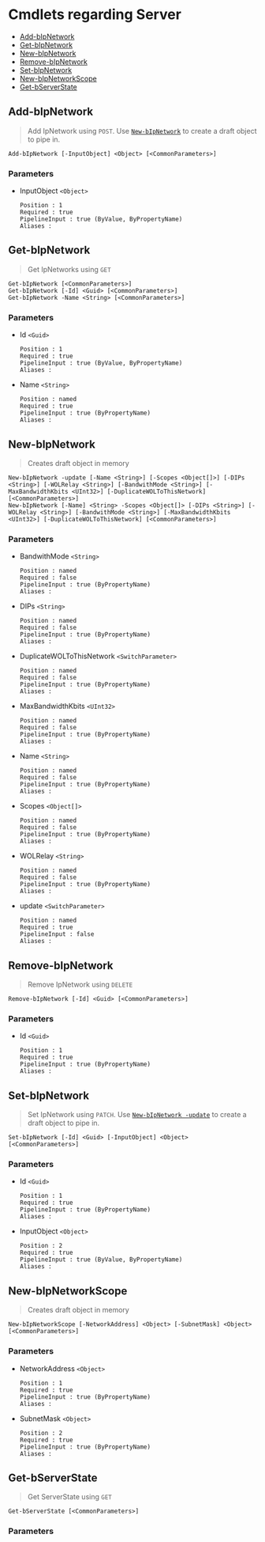 # Cmdlets regarding Server
* [Add-bIpNetwork](Server.md#Add-bIpNetwork)
* [Get-bIpNetwork](Server.md#Get-bIpNetwork)
* [New-bIpNetwork](Server.md#New-bIpNetwork)
* [Remove-bIpNetwork](Server.md#Remove-bIpNetwork)
* [Set-bIpNetwork](Server.md#Set-bIpNetwork)
* [New-bIpNetworkScope](Server.md#New-bIpNetworkScope)
* [Get-bServerState](Server.md#Get-bServerState)


## Add-bIpNetwork
> Add IpNetwork using `POST`. Use [`New-bIpNetwork`](#New-bIpNetwork) to create a draft object to pipe in. 
```
Add-bIpNetwork [-InputObject] <Object> [<CommonParameters>]
```
### Parameters
* InputObject `<Object>`
  ```
  Position : 1
  Required : true
  PipelineInput : true (ByValue, ByPropertyName)
  Aliases : 
  ```
## Get-bIpNetwork
> Get IpNetworks using `GET` 
```
Get-bIpNetwork [<CommonParameters>]
Get-bIpNetwork [-Id] <Guid> [<CommonParameters>]
Get-bIpNetwork -Name <String> [<CommonParameters>]
```
### Parameters
* Id `<Guid>`
  ```
  Position : 1
  Required : true
  PipelineInput : true (ByValue, ByPropertyName)
  Aliases : 
  ```
* Name `<String>`
  ```
  Position : named
  Required : true
  PipelineInput : true (ByPropertyName)
  Aliases : 
  ```
## New-bIpNetwork
> Creates draft object in memory 
```
New-bIpNetwork -update [-Name <String>] [-Scopes <Object[]>] [-DIPs <String>] [-WOLRelay <String>] [-BandwithMode <String>] [-MaxBandwidthKbits <UInt32>] [-DuplicateWOLToThisNetwork] [<CommonParameters>]
New-bIpNetwork [-Name] <String> -Scopes <Object[]> [-DIPs <String>] [-WOLRelay <String>] [-BandwithMode <String>] [-MaxBandwidthKbits <UInt32>] [-DuplicateWOLToThisNetwork] [<CommonParameters>]
```
### Parameters
* BandwithMode `<String>`
  ```
  Position : named
  Required : false
  PipelineInput : true (ByPropertyName)
  Aliases : 
  ```
* DIPs `<String>`
  ```
  Position : named
  Required : false
  PipelineInput : true (ByPropertyName)
  Aliases : 
  ```
* DuplicateWOLToThisNetwork `<SwitchParameter>`
  ```
  Position : named
  Required : false
  PipelineInput : true (ByPropertyName)
  Aliases : 
  ```
* MaxBandwidthKbits `<UInt32>`
  ```
  Position : named
  Required : false
  PipelineInput : true (ByPropertyName)
  Aliases : 
  ```
* Name `<String>`
  ```
  Position : named
  Required : false
  PipelineInput : true (ByPropertyName)
  Aliases : 
  ```
* Scopes `<Object[]>`
  ```
  Position : named
  Required : false
  PipelineInput : true (ByPropertyName)
  Aliases : 
  ```
* WOLRelay `<String>`
  ```
  Position : named
  Required : false
  PipelineInput : true (ByPropertyName)
  Aliases : 
  ```
* update `<SwitchParameter>`
  ```
  Position : named
  Required : true
  PipelineInput : false
  Aliases : 
  ```
## Remove-bIpNetwork
> Remove IpNetwork using `DELETE` 
```
Remove-bIpNetwork [-Id] <Guid> [<CommonParameters>]
```
### Parameters
* Id `<Guid>`
  ```
  Position : 1
  Required : true
  PipelineInput : true (ByPropertyName)
  Aliases : 
  ```
## Set-bIpNetwork
> Set IpNetwork using `PATCH`. Use [`New-bIpNetwork -update`](#New-bIpNetwork) to create a draft object to pipe in. 
```
Set-bIpNetwork [-Id] <Guid> [-InputObject] <Object> [<CommonParameters>]
```
### Parameters
* Id `<Guid>`
  ```
  Position : 1
  Required : true
  PipelineInput : true (ByPropertyName)
  Aliases : 
  ```
* InputObject `<Object>`
  ```
  Position : 2
  Required : true
  PipelineInput : true (ByValue, ByPropertyName)
  Aliases : 
  ```
## New-bIpNetworkScope
> Creates draft object in memory 
```
New-bIpNetworkScope [-NetworkAddress] <Object> [-SubnetMask] <Object> [<CommonParameters>]
```
### Parameters
* NetworkAddress `<Object>`
  ```
  Position : 1
  Required : true
  PipelineInput : true (ByPropertyName)
  Aliases : 
  ```
* SubnetMask `<Object>`
  ```
  Position : 2
  Required : true
  PipelineInput : true (ByPropertyName)
  Aliases : 
  ```
## Get-bServerState
> Get ServerState using `GET` 
```
Get-bServerState [<CommonParameters>]
```
### Parameters

